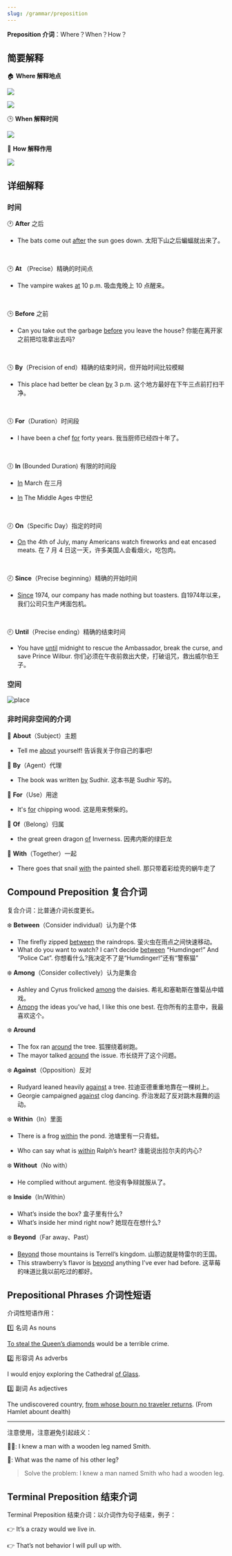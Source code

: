```yaml
---
slug: /grammar/preposition
---
```


**Preposition 介词**：Where？When？How？

## 简要解释

🏠 **Where 解释地点**

![](http://img.wukaipeng.com/2023/1017-134331-image-20231017134329914.png)

![](http://img.wukaipeng.com/2023/1017-134348-image-20231017134347930.png)

🕒 **When 解释时间**

![](http://img.wukaipeng.com/2023/1017-134701-image-20231017134701803.png)

🏹 **How 解释作用**

![](http://img.wukaipeng.com/2023/1017-134951-image-20231017134950981.png)



## 详细解释

### 时间

🕐 **After** 之后

- The bats come out <u>after</u> the sun goes down.  太阳下山之后蝙蝠就出来了。

<br />

🕑 **At** （Precise）精确的时间点

- The vampire wakes <u>at</u> 10 p.m. 吸血鬼晚上 10 点醒来。

<br />

🕒 **Before** 之前

- Can you take out the garbage <u>before</u> you leave the house? 你能在离开家之前把垃圾拿出去吗?

<br />

🕓 **By**（Precision of end）精确的结束时间，但开始时间比较模糊

- This place had better be clean <u>by</u> 3 p.m. 这个地方最好在下午三点前打扫干净。

<br />

🕔 **For**（Duration）时间段

- I have been a chef <u>for</u> forty years. 我当厨师已经四十年了。

<br />

🕕 **In** (Bounded Duration) 有限的时间段

- <u>In</u> March 在三月

- <u>In</u> The Middle Ages 中世纪

<br />

🕖 **On**（Specific Day）指定的时间

- <u>On</u> the 4th of July, many Americans watch fireworks and eat encased meats. 在 7 月 4 日这一天，许多美国人会看烟火，吃包肉。

<br />

🕗 **Since**（Precise beginning）精确的开始时间

- <u>Since</u> 1974, our company has made nothing but toasters. 自1974年以来，我们公司只生产烤面包机。

<br />


🕘 **Until**（Precise ending）精确的结束时间

- You have <u>until</u> midnight to rescue the Ambassador, break the curse, and save Prince Wilbur. 你们必须在午夜前救出大使，打破诅咒，救出威尔伯王子。

### 空间

![place](http://img.wukaipeng.com/2023/10/24-134133-place.jpeg)

### 非时间非空间的介词

🧩 **About**（Subject）主题

- Tell me <u>about</u> yourself! 告诉我关于你自己的事吧!

🧩 **By**（Agent）代理

- The book was written <u>by</u> Sudhir. 这本书是 Sudhir 写的。

🧩 **For**（Use）用途

- It's <u>for</u> chipping wood. 这是用来劈柴的。

🧩 **Of**（Belong）归属

- the great green dragon <u>of</u> Inverness. 因弗内斯的绿巨龙

🧩 **With**（Together）一起

- There goes that snail <u>with</u> the painted shell. 那只带着彩绘壳的蜗牛走了



## Compound Preposition 复合介词

复合介词：比普通介词长度更长。

❄️ **Between**（Consider individual）认为是个体

- The firefly zipped <u>between</u> the raindrops. 萤火虫在雨点之间快速移动。
- What do you want to watch? I can’t decide <u>between</u> “Humdinger!” And “Police Cat”. 你想看什么?我决定不了是“Humdinger!”还有“警察猫”

❄️ **Among**（Consider collectively）认为是集合

- Ashley and Cyrus frolicked <u>among</u> the daisies. 希礼和塞勒斯在雏菊丛中嬉戏。
- <u>Among</u> the ideas you’ve had, I like this one best. 在你所有的主意中，我最喜欢这个。

❄️ **Around**

- The fox ran <u>around</u> the tree. 狐狸绕着树跑。
- The mayor talked <u>around</u> the issue. 市长绕开了这个问题。

❄️ **Against**（Opposition）反对

- Rudyard leaned heavily <u>against</u> a tree. 拉迪亚德重重地靠在一棵树上。
- Georgie campaigned <u>against</u> clog dancing. 乔治发起了反对跳木屐舞的运动。

❄️ **Within**（In）里面

- There is a frog <u>within</u> the pond. 池塘里有一只青蛙。

- Who can say what is <u>within</u> Ralph’s heart? 谁能说出拉尔夫的内心?

❄️ **Without**（No with）

- He complied without argument. 他没有争辩就服从了。

❄️ **Inside**（In/Within）

- What’s inside the box? 盒子里有什么?
- What’s inside her mind right now? 她现在在想什么?

❄️ **Beyond**（Far away、Past）

- <u>Beyond</u> those mountains is Terrell’s kingdom. 山那边就是特雷尔的王国。
- This strawberry’s flavor is <u>beyond</u> anything I’ve ever had before. 这草莓的味道比我以前吃过的都好。



## Prepositional Phrases 介词性短语

介词性短语作用：

1️⃣ 名词 As nouns

<u>To steal the Queen’s diamonds</u> would be a terrible crime.

2️⃣ 形容词 As adverbs

I  would enjoy exploring the Cathedral <u>of Glass</u>.

3️⃣ 副词 As adjectives

The undiscovered country, <u>from whose bourn no traveler returns</u>. (From Hamlet abount dealth)

---

注意使用，注意避免引起歧义：

🧔‍♂️: I knew a man with a wooden leg named Smith.

👦: What was the name of his other leg?

> Solve the problem: I knew a man named Smith who had a wooden leg.



## Terminal Preposition 结束介词

Terminal Preposition 结束介词：以介词作为句子结束，例子：

👉 It’s a crazy would we live in.

👉 That’s not behavior I will pull up with.





















